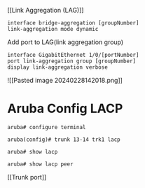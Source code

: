 [[Link Aggregation (LAG)]]
```
interface bridge-aggregation [groupNumber]
link-aggregation mode dynamic
```

Add port to LAG(link aggregation group)
```
interface GigabitEthernet 1/0/[portNumber]
port link-aggregation group [groupNumber]
display link-aggregation verbose
```
![[Pasted image 20240228142018.png]]

# Aruba Config LACP
```
aruba# configure terminal

aruba(config)# trunk 13-14 trk1 lacp

aruba# show lacp

aruba# show lacp peer
```
[[Trunk port]]